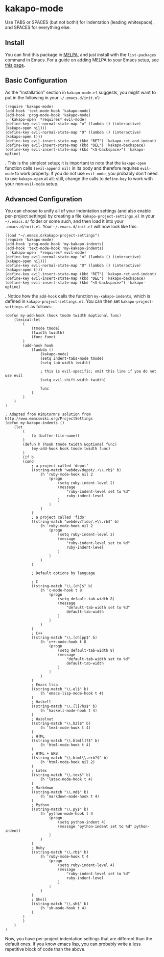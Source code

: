 # kakapo-mode

Use TABS or SPACES (but not both!) for indentation (leading whitespace), and SPACES for everything else.

## Install

You can find this package in [MELPA](http://melpa.org/#/kakapo-mode), and just install with the `list-packages` command in Emacs.
For a guide on adding MELPA to your Emacs setup, see [this page](http://ergoemacs.org/emacs/emacs_package_system.html).

## Basic Configuration

As the "Installation" section in `kakapo-mode.el` suggests, you might want to put in the following in your `~/.emacs.d/init.el`:

    (require 'kakapo-mode)
	(add-hook 'text-mode-hook 'kakapo-mode)
	(add-hook 'prog-mode-hook 'kakapo-mode)
	; `kakapo-open` *requires* evil-mode!
	(define-key evil-normal-state-map "o" (lambda () (interactive) (kakapo-open nil)))
	(define-key evil-normal-state-map "O" (lambda () (interactive) (kakapo-open t)))
	(define-key evil-insert-state-map (kbd "RET") 'kakapo-ret-and-indent)
	(define-key evil-insert-state-map (kbd "DEL") 'kakapo-backspace)
	(define-key evil-insert-state-map (kbd "<S-backspace>") 'kakapo-upline)

. This is the simplest setup; it is important to note that the `kakapo-open` function calls `(evil-append nil)` in its body and therefore requires `evil-mode` to work properly.
If you do not use `evil-mode`, you probably don't need to use `kakapo-open` at all; still, change the calls to `define-key` to work with your non-`evil-mode` setup.

## Advanced Configuration

You can choose to unify all of your indentation settings (and also enable per-project settings) by creating a file `kakapo-project-settings.el` in your `~/.emacs.d/` folder or some such, and then load it into your `.emacs.d/init.el`.
Your `~/.emacs.d/init.el` will now look like this:

	(load "~/.emacs.d/kakapo-project-settings")
	(require 'kakapo-mode)
	(add-hook 'prog-mode-hook 'my-kakapo-indents)
	(add-hook 'text-mode-hook 'my-kakapo-indents)
	; `kakapo-open` *requires* evil-mode!
	(define-key evil-normal-state-map "o" (lambda () (interactive) (kakapo-open nil)))
	(define-key evil-normal-state-map "O" (lambda () (interactive) (kakapo-open t)))
	(define-key evil-insert-state-map (kbd "RET") 'kakapo-ret-and-indent)
	(define-key evil-insert-state-map (kbd "DEL") 'kakapo-backspace)
	(define-key evil-insert-state-map (kbd "<S-backspace>") 'kakapo-upline)

. Notice how the `add-hook` calls the function `my-kakapo-indents`, which is defined in `kakapo-project-settings.el`.
You can then set `kakapo-project-settings.el` as follows:

	(defun my-add-hook (hook tmode twidth &optional func)
		(lexical-let
			(
				(tmode tmode)
				(twidth twidth)
				(func func)
			)
			(add-hook hook
				(lambda ()
					(kakapo-mode)
					(setq indent-tabs-mode tmode)
					(setq tab-width twidth)

					; this is evil-specific; omit this line if you do not use evil
					(setq evil-shift-width twidth)

					func
				)
			)
		)
	)

	; Adapted from KimStorm's solution from http://www.emacswiki.org/ProjectSettings
	(defun my-kakapo-indents ()
		(let
			(
				(b (buffer-file-name))
			)
			(defun h (hook tmode twidth &optional func)
				(my-add-hook hook tmode twidth func)
			)
			(if b
			(cond
				; a project called 'depot'
				((string-match "webdev/depot/.+\\.rb$" b)
					(h 'ruby-mode-hook nil 2
						(progn
							(setq ruby-indent-level 2)
							(message
								"ruby-indent-level set to %d"
								ruby-indent-level
							)
						)
					)
				)
				; a project called 'fido'
				((string-match "webdev/fido/.+\\.rb$" b)
					(h 'ruby-mode-hook nil 2
						(progn
							(setq ruby-indent-level 2)
							(message
								"ruby-indent-level set to %d"
								ruby-indent-level
							)
						)
					)
				)

				; Default options by language

				; C
				((string-match "\\.[ch]$" b)
					(h 'c-mode-hook t 8
						(progn
							(setq default-tab-width 8)
							(message
								"default-tab-width set to %d"
								default-tab-width
							)
						)
					)
				)
				; C++
				((string-match "\\.[ch]pp$" b)
					(h 'c++-mode-hook t 8
						(progn
							(setq default-tab-width 8)
							(message
								"default-tab-width set to %d"
								default-tab-width
							)
						)
					)
				)
				; Emacs lisp
				((string-match "\\.el$" b)
					(h 'emacs-lisp-mode-hook t 4)
				)
				; Haskell
				((string-match "\\.[l]?hs$" b)
					(h 'haskell-mode-hook t 4)
				)
				; Hazelnut
				((string-match "\\.hzl$" b)
					(h 'text-mode-hook t 4)
				)
				; HTML
				((string-match "\\.htm[l]?$" b)
					(h 'html-mode-hook t 4)
				)
				; HTML + ERB
				((string-match "\\.html\\.erb?$" b)
					(h 'html-mode-hook nil 2)
				)
				; Latex
				((string-match "\\.tex$" b)
					(h 'latex-mode-hook t 4)
				)
				; Markdown
				((string-match "\\.md$" b)
					(h 'markdown-mode-hook t 4)
				)
				; Python
				((string-match "\\.py$" b)
					(h 'python-mode-hook t 4
						(progn
							(setq python-indent 4)
							(message "python-indent set to %d" python-indent)
						)
					)
				)
				; Ruby
				((string-match "\\.rb$" b)
					(h 'ruby-mode-hook t 4
						(progn
							(setq ruby-indent-level 4)
							(message
								"ruby-indent-level set to %d"
								ruby-indent-level
							)
						)
					)
				)
				; Shell
				((string-match "\\.sh$" b)
					(h 'sh-mode-hook t 4)
				)
			)
			)
		)
	)

Now, you have per-project indentation settings that are different than the default ones.
If you know emacs lisp, you can probably write a less repetitive block of code than the above.
